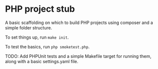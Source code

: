 # PHP project stub
A basic scaffolding on which to build PHP projects using composer and a simple folder structure.

To set things up, run `make init`.

To test the basics, run `php smoketest.php`.

TODO: Add PHPUnit tests and a simple Makefile target for running them, along with a basic settings.yaml file.
